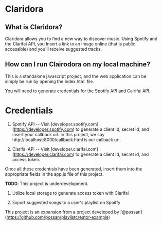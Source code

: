 # Claridora


## What is Claridora?

Claridora allows you to find a new way to discover music. Using Spotify and the Clarifai API, you Insert a link to an image online (that is public accessible) and you'll receive suggested tracks.

## How can I run Clairodora on my local machine?
This is a standalone javascript project, and the web application can be simply be run by opening the index.html file.

You will need to generate credentials for the Spotify API and Calrifai API.

# Credentials

1. Spotify API -- Visit  [developer.spotify.com] (https://developer.spotify.com) to generate a client id, secret id, and insert your callback url. In this project, we say http://localhost:8000/callback.html is our callback url.

2. Clarifai API --  Visit  [developer.clarifai.com] (https://developer.clarifai.com) to generate a client id, secret id, and access token.

Once all these credentials have been generated,  insert them into the appropriate fields in the app.js file of this project.

**TODO**: This project is underdevelopment.

1. Utilize local storage to generate access token with Clarifai

2. Export suggested songs to a user's playlist on Spoitfy




This project is an expansion from a project developed by [@possan] (https://github.com/possan/playlistcreator-example)
